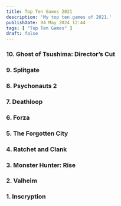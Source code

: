 ```yaml
---
title: Top Ten Games 2021
description: 'My top ten games of 2021.'
publishDate: 04 May 2024 12:44
tags: [ "Top Ten Games" ]
draft: false
---
```

### 10. Ghost of Tsushima: Director’s Cut
### 9. Splitgate
### 8. Psychonauts 2
### 7. Deathloop
### 6. Forza
### 5. The Forgotten City
### 4. Ratchet and Clank
### 3. Monster Hunter: Rise
### 2. Valheim
### 1. Inscryption
